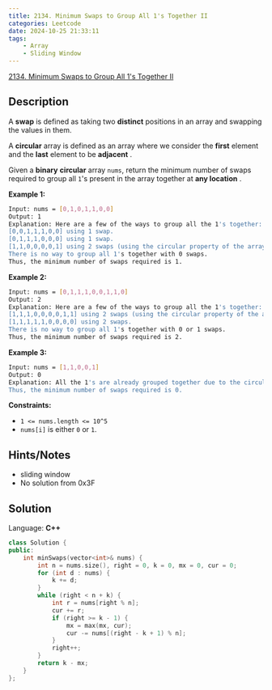 ```yaml
---
title: 2134. Minimum Swaps to Group All 1's Together II
categories: Leetcode
date: 2024-10-25 21:33:11
tags:
    - Array
    - Sliding Window
---
```


[2134. Minimum Swaps to Group All 1's Together II](https://leetcode.com/problems/minimum-swaps-to-group-all-1s-together-ii/description/)

## Description

A **swap**  is defined as taking two **distinct**  positions in an array and swapping the values in them.

A **circular**  array is defined as an array where we consider the **first**  element and the **last**  element to be **adjacent** .

Given a **binary**  **circular**  array `nums`, return the minimum number of swaps required to group all `1`'s present in the array together at **any location** .

**Example 1:**

```bash
Input: nums = [0,1,0,1,1,0,0]
Output: 1
Explanation: Here are a few of the ways to group all the 1's together:
[0,0,1,1,1,0,0] using 1 swap.
[0,1,1,1,0,0,0] using 1 swap.
[1,1,0,0,0,0,1] using 2 swaps (using the circular property of the array).
There is no way to group all 1's together with 0 swaps.
Thus, the minimum number of swaps required is 1.
```

**Example 2:**

```bash
Input: nums = [0,1,1,1,0,0,1,1,0]
Output: 2
Explanation: Here are a few of the ways to group all the 1's together:
[1,1,1,0,0,0,0,1,1] using 2 swaps (using the circular property of the array).
[1,1,1,1,1,0,0,0,0] using 2 swaps.
There is no way to group all 1's together with 0 or 1 swaps.
Thus, the minimum number of swaps required is 2.
```

**Example 3:**

```bash
Input: nums = [1,1,0,0,1]
Output: 0
Explanation: All the 1's are already grouped together due to the circular property of the array.
Thus, the minimum number of swaps required is 0.
```

**Constraints:**

- `1 <= nums.length <= 10^5`
- `nums[i]` is either `0` or `1`.

## Hints/Notes

- sliding window
- No solution from 0x3F

## Solution

Language: **C++**

```C++
class Solution {
public:
    int minSwaps(vector<int>& nums) {
        int n = nums.size(), right = 0, k = 0, mx = 0, cur = 0;
        for (int d : nums) {
            k += d;
        }
        while (right < n + k) {
            int r = nums[right % n];
            cur += r;
            if (right >= k - 1) {
                mx = max(mx, cur);
                cur -= nums[(right - k + 1) % n];
            }
            right++;
        }
        return k - mx;
    }
};
```
